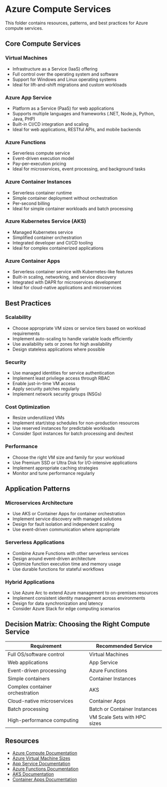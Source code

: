 # Azure Compute Services

This folder contains resources, patterns, and best practices for Azure compute services.

## Core Compute Services

### Virtual Machines

- Infrastructure as a Service (IaaS) offering
- Full control over the operating system and software
- Support for Windows and Linux operating systems
- Ideal for lift-and-shift migrations and custom workloads

### Azure App Service

- Platform as a Service (PaaS) for web applications
- Supports multiple languages and frameworks (.NET, Node.js, Python, Java, PHP)
- Built-in CI/CD integration and scaling
- Ideal for web applications, RESTful APIs, and mobile backends

### Azure Functions

- Serverless compute service
- Event-driven execution model
- Pay-per-execution pricing
- Ideal for microservices, event processing, and background tasks

### Azure Container Instances

- Serverless container runtime
- Simple container deployment without orchestration
- Per-second billing
- Ideal for simple container workloads and batch processing

### Azure Kubernetes Service (AKS)

- Managed Kubernetes service
- Simplified container orchestration
- Integrated developer and CI/CD tooling
- Ideal for complex containerized applications

### Azure Container Apps

- Serverless container service with Kubernetes-like features
- Built-in scaling, networking, and service discovery
- Integrated with DAPR for microservices development
- Ideal for cloud-native applications and microservices

## Best Practices

### Scalability

- Choose appropriate VM sizes or service tiers based on workload requirements
- Implement auto-scaling to handle variable loads efficiently
- Use availability sets or zones for high availability
- Design stateless applications where possible

### Security

- Use managed identities for service authentication
- Implement least privilege access through RBAC
- Enable just-in-time VM access
- Apply security patches regularly
- Implement network security groups (NSGs)

### Cost Optimization

- Resize underutilized VMs
- Implement start/stop schedules for non-production resources
- Use reserved instances for predictable workloads
- Consider Spot instances for batch processing and dev/test

### Performance

- Choose the right VM size and family for your workload
- Use Premium SSD or Ultra Disk for I/O-intensive applications
- Implement appropriate caching strategies
- Monitor and tune performance regularly

## Application Patterns

### Microservices Architecture

- Use AKS or Container Apps for container orchestration
- Implement service discovery with managed solutions
- Design for fault isolation and independent scaling
- Use event-driven communication where appropriate

### Serverless Applications

- Combine Azure Functions with other serverless services
- Design around event-driven architecture
- Optimize function execution time and memory usage
- Use durable functions for stateful workflows

### Hybrid Applications

- Use Azure Arc to extend Azure management to on-premises resources
- Implement consistent identity management across environments
- Design for data synchronization and latency
- Consider Azure Stack for edge computing scenarios

## Decision Matrix: Choosing the Right Compute Service

| Requirement | Recommended Service |
|-------------|---------------------|
| Full OS/software control | Virtual Machines |
| Web applications | App Service |
| Event-driven processing | Azure Functions |
| Simple containers | Container Instances |
| Complex container orchestration | AKS |
| Cloud-native microservices | Container Apps |
| Batch processing | Batch or Container Instances |
| High-performance computing | VM Scale Sets with HPC sizes |

## Resources

- [Azure Compute Documentation](https://learn.microsoft.com/en-us/azure/architecture/guide/technology-choices/compute-decision-tree)
- [Azure Virtual Machine Sizes](https://learn.microsoft.com/en-us/azure/virtual-machines/sizes)
- [App Service Documentation](https://learn.microsoft.com/en-us/azure/app-service/)
- [Azure Functions Documentation](https://learn.microsoft.com/en-us/azure/azure-functions/)
- [AKS Documentation](https://learn.microsoft.com/en-us/azure/aks/)
- [Container Apps Documentation](https://learn.microsoft.com/en-us/azure/container-apps/)
